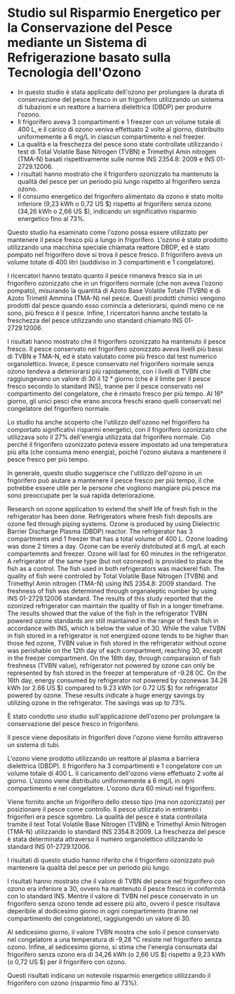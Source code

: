 # Studio sul Risparmio Energetico per la Conservazione del Pesce mediante un Sistema di Refrigerazione basato sulla Tecnologia dell'Ozono

- In questo studio è stata applicato dell'ozono per prolungare la durata di conservazione del pesce fresco in un frigorifero utilizzando un sistema di tubazioni e un reattore a barriera dielettrica (DBDP) per produrre l'ozono.
- Il frigorifero aveva 3 compartimenti e 1 freezer con un volume totale di 400 L, e il carico di ozono veniva effettuato 2 volte al giorno, distribuito uniformemente a 6 mg/L in ciascun compartimento e nel freezer.
- La qualità e la freschezza del pesce sono state controllate utilizzando i test di Total Volatile Base Nitrogen (TVBN) e Trimethyl Amin nitrogen (TMA-N) basati rispettivamente sulle norme INS 2354.8: 2009 e INS 01-2729.12006.
- I risultati hanno mostrato che il frigorifero ozonizzato ha mantenuto la qualità del pesce per un periodo più lungo rispetto al frigorifero senza ozono.
- Il consumo energetico del frigorifero alimentato da ozono è stato molto inferiore (9,23 kWh o 0,72 US $) rispetto al frigorifero senza ozono (34,26 kWh o 2,66 US $), indicando un significativo risparmio energetico fino al 73%.

Questo studio ha esaminato come l'ozono possa essere utilizzato per mantenere il pesce fresco più a lungo in frigorifero. L'ozono è stato prodotto utilizzando una macchina speciale chiamata reattore DBDP, ed è stato pompato nel frigorifero dove si trova il pesce fresco. Il frigorifero aveva un volume totate di 400 litri (suddiviso in 3 compartimenti e 1 congelatore).

I ricercatori hanno testato quanto il pesce rimaneva fresco sia in un frigorifero ozonizzato che in un frigorifero normale (che non aveva l'ozono pompato), misurando la quantità di Azoto Base Volatile Totale (TVBN) e di Azoto Trimetil Ammina (TMA-N) nel pesce. Questi prodotti chimici vengono prodotti dal pesce quando esso comincia a deteriorarsi, quindi meno ce ne sono, più fresco è il pesce. Infine, I ricercatori hanno anche testato la freschezza del pesce utilizzando uno standard chiamato INS 01-2729.12006.

I risultati hanno mostrato che il frigorifero ozonizzato ha mantenuto il pesce fresco. Il pesce conservato nel frigorifero ozonizzato aveva livelli più bassi di TVBN e TMA-N, ed è stato valutato come più fresco dal test numerico organolettico. Invece, il pesce conservato nel frigorifero normale senza ozono tendeva a deteriorarsi più rapidamente, con i livelli di TVBN che raggiungevano un valore di 30 il 12 ° giorno (che è il limite per il pesce fresco secondo lo standard INS), tranne per il pesce conservato nel compartimento del congelatore, che è rimasto fresco per più tempo. Al 16° giorno, gli unici pesci che erano ancora freschi erano quelli conservati nel congelatore del frigorifero normale.

Lo studio ha anche scoperto che l'utilizzo dell'ozono nel frigorifero ha comportato significativi risparmi energetici, con il frigorifero ozonizzato che utilizzava solo il 27% dell'energia utilizzata dal frigorifero normale. Ciò perché il frigorifero ozonizzato poteva essere impostato ad una temperatura più alta (che consuma meno energia), poiché l'ozono aiutava a mantenere il pesce fresco per più tempo.

In generale, questo studio suggerisce che l'utilizzo dell'ozono in un frigorifero può aiutare a mantenere il pesce fresco per più tempo, il che potrebbe essere utile per le persone che vogliono mangiare più pesce ma sono preoccupate per la sua rapida deteriorazione.



Research on ozone application to extend the shelf life of fresh fish in the refrigerator has been done. Refrigerators where fresh fish deposits are ozone fed through piping systems. Ozone is produced by using Dielectric Barrier Discharge Plasma (DBDP) reactor. The refrigerator has 3 compartments and 1 freezer that has a total volume of 400 L. Ozone loading was done 2 times a day. Ozone can be evenly distributed at 6 mg/L at each compartemnts and freezer. Ozone will last for 60 minutes in the refrigerator. A refrigerator of the same type (but not ozonezed) is provided to place the fish as a control. The fish used in both refrigerators was mackerel fish. The quality of fish were controled by Total Volatile Base Nitrogen (TVBN) and Trimethyl Amin nitrogen (TMA-N) using INS 2354.8: 2009 standard. The freshness of fish was determined through organaleptic number by using INS 01-2729.12006 standard. The results of this study reported that the ozonized refrigerator can maintain the quality of fish in a longer timeframe. The results showed that the value of the fish in the refrigerator TVBN powered ozone standards are still maintained in the range of fresh fish in accordance with INS, which is below the value of 30. While the value TVBN in fish stored in a refrigerator is not energized ozone tends to be higher than those fed ozone, TVBN value in fish stored in the refrigerator without ozone was perishable on the 12th day of each compartment, reaching 30, except in the freezer compartment. On the 16th day, through comparasion of fish freshness (TVBN value), refrigerator not powered by ozone can only be represented by fish stored in the freezer at temperature of -9.28 0C. On the 16th day, energy consumed by refrigerator not powered by ozonewas 34.26 kWh (or 2.66 US $) compared to 9.23 kWh (or 0.72 US $) for refrigerator powered by ozone. These results indicate a huge energy savings by utilizing ozone in the refrigerator. The savings was up to 73%.

È stato condotto uno studio sull'applicazione dell'ozono per prolungare la conservazione del pesce fresco in frigorifero.

Il pesce viene depositato in frigoriferi dove l'ozono viene fornito attraverso un sistema di tubi.

L'ozono viene prodotto utilizzando un reattore al plasma a barriera dielettrica (DBDP). Il frigorifero ha 3 compartimenti e 1 congelatore con un volume totale di 400 L. Il caricamento dell'ozono viene effettuato 2 volte al giorno. L'ozono viene distribuito uniformemente a 6 mg/L in ogni compartimento e nel congelatore. L'ozono dura 60 minuti nel frigorifero. 

Viene fornito anche un frigorifero dello stesso tipo (ma non ozonizzato) per posizionare il pesce come controllo. Il pesce utilizzato in entrambi i frigoriferi era pesce sgombro. La qualità del pesce è stata controllata tramite il test Total Volatile Base Nitrogen (TVBN) e Trimethyl Amin Nitrogen (TMA-N) utilizzando lo standard INS 2354.8:2009. La freschezza del pesce è stata determinata attraverso il numero organolettico utilizzando lo standard INS 01-2729.12006.

I risultati di questo studio hanno riferito che il frigorifero ozonizzato può mantenere la qualità del pesce per un periodo più lungo.

I risultati hanno mostrato che il valore di TVBN del pesce nel frigorifero con ozono era inferiore a 30, ovvero ha mantenuto il pesce fresco in conformità con lo standard INS. Mentre il valore di TVBN nel pesce conservato in un frigorifero senza ozono tende ad essere più alto, ovvero il pesce risultava deperibile al dodicesimo giorno in ogni compartimento (tranne nel compartimento del congelatore), raggiungendo un valore di 30.

Al sedicesimo giorno, il valore TVBN mostra che solo il pesce conservato nel congelatore a una temperatura di -9,28 °C resiste nel frigorifero senza ozono. Infine, al sedicesimo giorno, si stima che l'energia consumata dal frigorifero senza ozono era di 34,26 kWh (o 2,66 US $) rispetto a 9,23 kWh (o 0,72 US $) per il frigorifero con ozono.

Questi risultati indicano un notevole risparmio energetico utilizzando il frigorifero con ozono (risparmio fino al 73%).